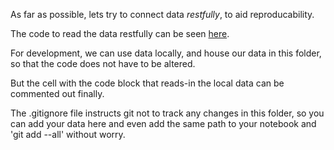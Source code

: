 As far as possible, lets try to connect data *restfully*, to aid reproducability.

The code to read the data restfully can be seen [here](../Code/Restful_Data_Read.ipynb).

For development, we can use data locally, and house our data in this folder, so that the code does not have to be altered.

But the cell with the code block that reads-in the local data can be commented out finally. 

The .gitignore file instructs git not to track any changes in this folder, so you can add your data here and even add the same path to your notebook and 'git add --all' without worry.
